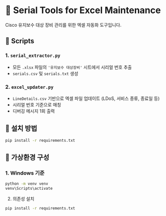 # 🔧 Serial Tools for Excel Maintenance

Cisco 유지보수 대상 장비 관리를 위한 엑셀 자동화 도구입니다.

## 📂 Scripts

### 1. `serial_extractor.py`
- 모든 `.xlsx` 파일의 `'유지보수 대상장비'` 시트에서 시리얼 번호 추출
- `serials.csv` 및 `serials.txt` 생성

### 2. `excel_updater.py`
- `LineDetails.csv` 기반으로 엑셀 파일 업데이트 (LDoS, 서비스 종류, 종료일 등)
- 시리얼 번호 기준으로 매칭
- 디버깅 메시지 1회 출력

## 🧪 설치 방법

```bash
pip install -r requirements.txt
```
## 🚀 가상환경 구성

### 1. Windows 기준
```bash
python -m venv venv
venv\Scripts\activate
```
2. 의존성 설치
```bash
pip install -r requirements.txt
```
